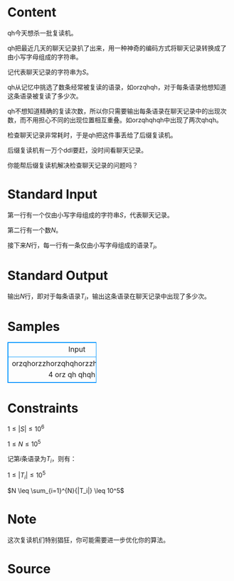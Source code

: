 
# Content

qh今天想杀一批复读机。

qh把最近几天的聊天记录扒了出来，用一种神奇的编码方式将聊天记录转换成了由小写字母组成的字符串。

记代表聊天记录的字符串为$S$。

qh从记忆中挑选了数条经常被复读的语录，如orzqhqh，对于每条语录他想知道这条语录被复读了多少次。

qh不想知道精确的复读次数，所以你只需要输出每条语录在聊天记录中的出现次数，而不用担心不同的出现位置相互重叠。如orzqhqhqh中出现了两次qhqh。

检查聊天记录非常耗时，于是qh把这件事丢给了后缀复读机。

后缀复读机有一万个ddl要赶，没时间看聊天记录。

你能帮后缀复读机解决检查聊天记录的问题吗？

# Standard Input

第一行有一个仅由小写字母组成的字符串$S$，代表聊天记录。

第二行有一个数$N$。

接下来$N$行，每一行有一条仅由小写字母组成的语录$T_i$。

# Standard Output

输出$N$行，即对于每条语录$T_i$，输出这条语录在聊天记录中出现了多少次。

# Samples

<style>
        table,table tr th, table tr td { border:1px solid #0094ff; }
        table { width: 200px; min-height: 25px; line-height: 25px; text-align: center; border-collapse: collapse;}   
    </style>
<table>
	<tr>
		<td>Input</td>
		<td>Output</td>
	</tr>
<tr><td>orzqhorzzhorzqhqhorzzhzhorzqhqhqh
4
orz
qh
qhqh
zh</td><td>5
6
3
3
</td></tr></table>


# Constraints

$1 \leq |S| \leq 10^6$

$1\leq N \leq 10^5$

记第$i$条语录为$T_i$，则有：

$1 \leq |T_i| \leq 10^5$

$N \leq \sum_{i=1}^{N}{|T_i|} \leq 10^5$

# Note

这次复读机们特别猖狂，你可能需要进一步优化你的算法。

# Source


